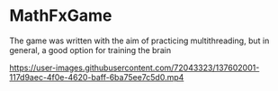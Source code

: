 # MathFxGame
The game was written with the aim of practicing multithreading, but in general, a good option for training the brain



https://user-images.githubusercontent.com/72043323/137602001-117d9aec-4f0e-4620-baff-6ba75ee7c5d0.mp4
